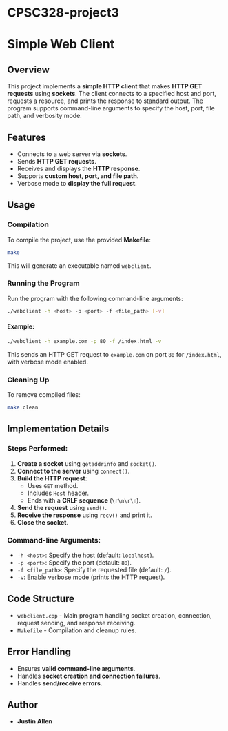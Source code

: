 # CPSC328-project3
# Simple Web Client

## Overview
This project implements a **simple HTTP client** that makes **HTTP GET requests** using **sockets**. The client connects to a specified host and port, requests a resource, and prints the response to standard output. The program supports command-line arguments to specify the host, port, file path, and verbosity mode.

## Features
- Connects to a web server via **sockets**.
- Sends **HTTP GET requests**.
- Receives and displays the **HTTP response**.
- Supports **custom host, port, and file path**.
- Verbose mode to **display the full request**.

## Usage
### Compilation
To compile the project, use the provided **Makefile**:
```bash
make
```
This will generate an executable named `webclient`.

### Running the Program
Run the program with the following command-line arguments:
```bash
./webclient -h <host> -p <port> -f <file_path> [-v]
```
#### Example:
```bash
./webclient -h example.com -p 80 -f /index.html -v
```
This sends an HTTP GET request to `example.com` on port `80` for `/index.html`, with verbose mode enabled.

### Cleaning Up
To remove compiled files:
```bash
make clean
```

## Implementation Details
### Steps Performed:
1. **Create a socket** using `getaddrinfo` and `socket()`.
2. **Connect to the server** using `connect()`.
3. **Build the HTTP request**:
   - Uses `GET` method.
   - Includes `Host` header.
   - Ends with a **CRLF sequence** (`\r\n\r\n`).
4. **Send the request** using `send()`.
5. **Receive the response** using `recv()` and print it.
6. **Close the socket**.

### Command-line Arguments:
- `-h <host>`: Specify the host (default: `localhost`).
- `-p <port>`: Specify the port (default: `80`).
- `-f <file_path>`: Specify the requested file (default: `/`).
- `-v`: Enable verbose mode (prints the HTTP request).

## Code Structure
- `webclient.cpp` - Main program handling socket creation, connection, request sending, and response receiving.
- `Makefile` - Compilation and cleanup rules.

## Error Handling
- Ensures **valid command-line arguments**.
- Handles **socket creation and connection failures**.
- Handles **send/receive errors**.

## Author
- **Justin Allen**
